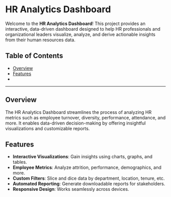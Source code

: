 # HR Analytics Dashboard

Welcome to the **HR Analytics Dashboard**! This project provides an interactive, data-driven dashboard designed to help HR professionals and organizational leaders visualize, analyze, and derive actionable insights from their human resources data.

## Table of Contents

- [Overview](#overview)
- [Features](#features)
-
---

## Overview

The HR Analytics Dashboard streamlines the process of analyzing HR metrics such as employee turnover, diversity, performance, attendance, and more. It enables data-driven decision-making by offering insightful visualizations and customizable reports.

## Features

- **Interactive Visualizations**: Gain insights using charts, graphs, and tables.
- **Employee Metrics**: Analyze attrition, performance, demographics, and more.
- **Custom Filters**: Slice and dice data by department, location, tenure, etc.
- **Automated Reporting**: Generate downloadable reports for stakeholders.
- **Responsive Design**: Works seamlessly across devices.
